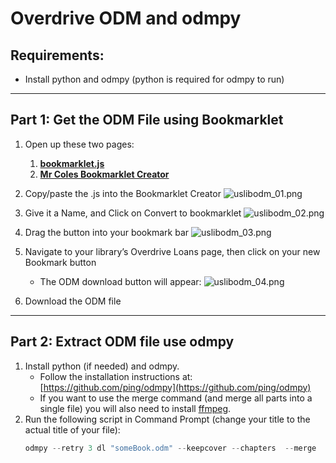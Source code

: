 # Overdrive ODM and odmpy

## Requirements:

- Install python and odmpy (python is required for odmpy to run)

---

## Part 1: Get the ODM File using Bookmarklet

1. Open up these two pages:
    1. [**bookmarklet.js**](https://gist.github.com/ping/b58ae66359691db1d08f929a9e57a03d)
    2. [**Mr Coles Bookmarklet Creator**](https://mrcoles.com/bookmarklet/)
2. Copy/paste the .js into the Bookmarklet Creator
    ![uslibodm_01.png](/img/uslibodm_01.png)
3. Give it a Name, and Click on Convert to bookmarklet
    ![uslibodm_02.png](/img/uslibodm_02.png)
4. Drag the button into your bookmark bar
    ![uslibodm_03.png](/img/uslibodm_03.png)
5. Navigate to your library’s Overdrive Loans page, then click on your new Bookmark button
    - The ODM download button will appear:
    ![uslibodm_04.png](/img/uslibodm_04.png)

6. Download the ODM file

---

## Part 2: Extract ODM file use odmpy

1. Install python (if needed) and odmpy.
    - Follow the installation instructions at: [https://github.com/ping/odmpy](https://github.com/ping/odmpy)
    - If you want to use the merge command (and merge all parts into a single file) you will also need to install [ffmpeg](https://ffmpeg.org/download.html).
2. Run the following script in Command Prompt (change your title to the actual title of your file):
    ```python
    odmpy --retry 3 dl "someBook.odm" --keepcover --chapters  --merge
    ```